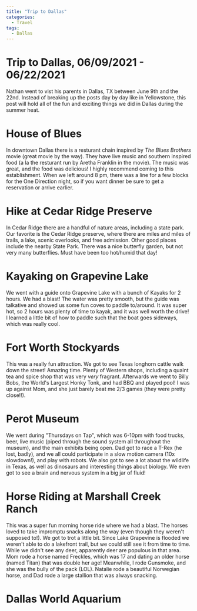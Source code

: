 ```yaml
---
title: "Trip to Dallas"
categories:
  - Travel
tags:
  - Dallas
---
```


# Trip to Dallas, 06/09/2021 - 06/22/2021
Nathan went to vist his parents in Dallas, TX between June 9th and the 22nd. Instead of breaking up the posts day by day like in Yellowstone, this post will hold all of the fun and exciting things we did in Dallas during the summer heat.

# House of Blues
In downtown Dallas there is a resturant chain inspired by _The Blues Brothers_ movie (great movie by the way). They have live music and southern inspired food (a la the resturant run by Aretha Franklin in the movie). The music was great, and the food was delicious! I highly recommend coming to this establishment. When we left around 8 pm, there was a line for a few blocks for the One Direction night, so if you want dinner be sure to get a reservation or arrive earlier.

# Hike at Cedar Ridge Preserve
In Cedar Ridge there are a handful of nature areas, including a state park. Our favorite is the Cedar Ridge preserve, where there are miles and miles of trails, a lake, scenic overlooks, and free admission. Other good places include the nearby State Park. There was a nice butterfly garden, but not very many butterflies. Must have been too hot/humid that day!

# Kayaking on Grapevine Lake
We went with a guide onto Grapevine Lake with a bunch of Kayaks for 2 hours. We had a blast! The water was pretty smooth, but the guide was talkative and showed us some fun coves to paddle to/around. It was super hot, so 2 hours was plenty of time to kayak, and it was well worth the drive! I learned a little bit of how to paddle such that the boat goes sideways, which was really cool.

# Fort Worth Stockyards
This was a really fun attraction. We got to see Texas longhorn cattle walk down the street! Amazing time. Plenty of Western shops, including a quaint tea and spice shop that was very _very_ fragrant. Afterwards we went to Billy Bobs, the World's Largest Honky Tonk, and had BBQ and played pool! I was up against Mom, and she just barely beat me 2/3 games (they were pretty close!!).

# Perot Museum
We went during "Thursdays on Tap", which was 6-10pm with food trucks, beer, live music (piped through the sound system all throughout the museum), and the main exhibits being open. Dad got to race a T-Rex (he lost, badly), and we all could participate in a slow motion camera (10x slowdown!), and play with robots. We also got to see a lot about the wildlife in Texas, as well as dinosaurs and interesting things about biology. We even got to see a brain and nervous system in a big jar of fluid!

# Horse Riding at Marshall Creek Ranch
This was a super fun morning horse ride where we had a blast. The horses loved to take impromptu snacks along the way (even though they weren't supposed to!). We got to trot a little bit. Since Lake Grapevine is flooded we weren't able to do a lakefront trail, but we could still see it from time to time. While we didn't see any deer, apparently deer are populous in that area. Mom rode a horse named Freckles, which was 17 and dating an older horse (named Titan) that was double her age! Meanwhile, I rode Gunsmoke, and she was the bully of the pack (LOL). Natalie rode a beautiful Norwegian horse, and Dad rode a large stallion that was always snacking.


# Dallas World Aquarium
